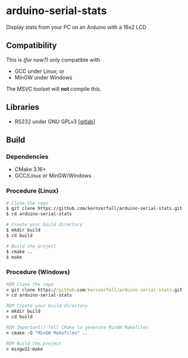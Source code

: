 # arduino-serial-stats

Display stats from your PC on an Arduino with a 16x2 LCD

## Compatibility

This is _(for now?)_ only compatible with

* GCC under Linux; or
* MinGW under Windows

The MSVC toolset will **not** compile this.

## Libraries

* RS232 under GNU GPLv3 [[gitlab](https://gitlab.com/Teuniz/RS-232)]

## Build

### Dependencies

* CMake 3.16+
* GCC/Linux or MinGW/Windows

### Procedure (Linux)

```bash
# Clone the repo
$ git clone https://github.com/kernzerfall/arduino-serial-stats.git
$ cd arduino-serial-stats

# Create your build directory
$ mkdir build
$ cd build

# Build the project
$ cmake ..
$ make
```

### Procedure (Windows)

```cmd
REM Clone the repo
> git clone https://github.com/kernzerfall/arduino-serial-stats.git
> cd arduino-serial-stats

REM Create your build directory
> mkdir build
> cd build

REM Important!! Tell CMake to generate MinGW Makefiles
> cmake -G "MinGW Makefiles" ..

REM Build the project
> mingw32-make
```
